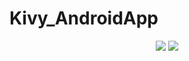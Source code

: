 # Kivy_AndroidApp
<p align="center">
  <img src="https://user-images.githubusercontent.com/58091710/201690810-16483da4-d7e2-4e8b-8623-b7f9d468e16a.png" />
  <img src="https://user-images.githubusercontent.com/58091710/201773940-4c7f39d6-68f8-48a0-be7e-32a58a0a2cb6.png" />
</p>

